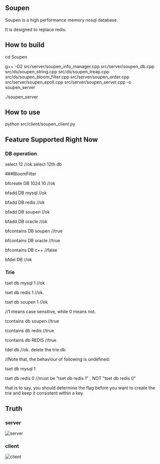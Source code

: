 ## Soupen

Soupen is a high performance memory nosql database.

It is designed to replace redis.

## How to build

cd Soupen

g++ -O2 src/server/soupen_info_manager.cpp src/server/soupen_db.cpp src/ds/soupen_string.cpp src/ds/soupen_treap.cpp src/ds/soupen_bloom_filter.cpp src/server/soupen_order.cpp src/server/soupen_epoll.cpp src/server/soupen_server.cpp -o soupen_server

./soupen_server


## How to use

python src/client/soupen_client.py

## Feature Supported Right Now

### DB operation

select 12 //ok.select 12th db

###BloomFilter

bfcreate DB 1024 10 //ok

bfadd DB mysql //ok

bfadd DB redis //ok

bfadd DB soupen //ok

bfadd DB oracle //ok

bfcontains DB soupen //true

bfcontains DB oracle //true

bfcontains DB c++ //false

bfdel DB //ok

### Trie

tset db mysql 1 //ok

tset db redis 1 //ok.

tset db soupen 1 //ok

//1 means case sensitive, while 0 means not.

tcontains db soupen //true

tcontains db redis //true

tcontains db REDIS //true

tdel db //ok. delete the trie db

//Note that, the behaviour of following is undefined:

tset db mysql 1

tset db redis 0 //must be "tset db redis 1" , NOT  "tset db redis 0" 

that is to say, you should determine the flag before you want to create the trie and keep it consistent within a key.

## Truth

### server

![server](http://7xnljs.com1.z0.glb.clouddn.com/server.png)

### client

![client](http://7xnljs.com1.z0.glb.clouddn.com/client.png)









